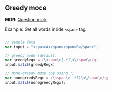 ## Greedy mode

**MDN**: [Question mark](https://developer.mozilla.org/en-US/docs/Web/JavaScript/Guide/Regular_Expressions#special-questionmark)


Example: Get all words inside `<span>` tag.

```js

// sample data
var input = "<span>A</span><span>B</span>";

// greedy mode (default)
var greedyRegx = /\<span\>(.*)\<\/span\>/g;
input.match(greedyRegx);

// none-greedy mode (by using ?)
var nonegreedyRegx = /\<span\>(.*?)\<\/span\>/g;
input.match(nonegreedyRegx);
```


